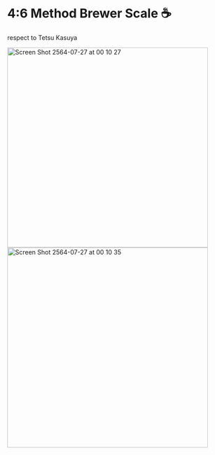 # 4:6 Method Brewer Scale ☕

respect to Tetsu Kasuya

<img width="458" alt="Screen Shot 2564-07-27 at 00 10 27" src="https://user-images.githubusercontent.com/9361646/127030619-38b2cbcd-09b1-4bc9-a844-26f336d6616e.png"><img width="458" alt="Screen Shot 2564-07-27 at 00 10 35" src="https://user-images.githubusercontent.com/9361646/127030607-844aa73d-0aa1-428e-9bc8-188156daa2f3.png">
